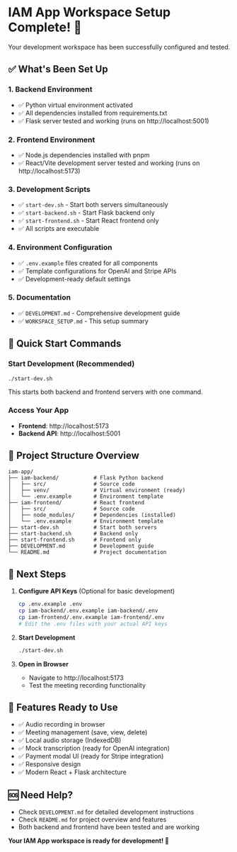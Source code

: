 # IAM App Workspace Setup Complete! 🎉

Your development workspace has been successfully configured and tested.

## ✅ What's Been Set Up

### 1. Backend Environment
- ✅ Python virtual environment activated
- ✅ All dependencies installed from requirements.txt
- ✅ Flask server tested and working (runs on http://localhost:5001)

### 2. Frontend Environment
- ✅ Node.js dependencies installed with pnpm
- ✅ React/Vite development server tested and working (runs on http://localhost:5173)

### 3. Development Scripts
- ✅ `start-dev.sh` - Start both servers simultaneously
- ✅ `start-backend.sh` - Start Flask backend only
- ✅ `start-frontend.sh` - Start React frontend only
- ✅ All scripts are executable

### 4. Environment Configuration
- ✅ `.env.example` files created for all components
- ✅ Template configurations for OpenAI and Stripe APIs
- ✅ Development-ready default settings

### 5. Documentation
- ✅ `DEVELOPMENT.md` - Comprehensive development guide
- ✅ `WORKSPACE_SETUP.md` - This setup summary

## 🚀 Quick Start Commands

### Start Development (Recommended)
```bash
./start-dev.sh
```
This starts both backend and frontend servers with one command.

### Access Your App
- **Frontend**: http://localhost:5173
- **Backend API**: http://localhost:5001

## 📁 Project Structure Overview

```
iam-app/
├── iam-backend/           # Flask Python backend
│   ├── src/               # Source code
│   ├── venv/              # Virtual environment (ready)
│   └── .env.example       # Environment template
├── iam-frontend/          # React frontend
│   ├── src/               # Source code
│   ├── node_modules/      # Dependencies (installed)
│   └── .env.example       # Environment template
├── start-dev.sh           # Start both servers
├── start-backend.sh       # Backend only
├── start-frontend.sh      # Frontend only
├── DEVELOPMENT.md         # Development guide
└── README.md              # Project documentation
```

## 🔧 Next Steps

1. **Configure API Keys** (Optional for basic development)
   ```bash
   cp .env.example .env
   cp iam-backend/.env.example iam-backend/.env
   cp iam-frontend/.env.example iam-frontend/.env
   # Edit the .env files with your actual API keys
   ```

2. **Start Development**
   ```bash
   ./start-dev.sh
   ```

3. **Open in Browser**
   - Navigate to http://localhost:5173
   - Test the meeting recording functionality

## 🎯 Features Ready to Use

- ✅ Audio recording in browser
- ✅ Meeting management (save, view, delete)
- ✅ Local audio storage (IndexedDB)
- ✅ Mock transcription (ready for OpenAI integration)
- ✅ Payment modal UI (ready for Stripe integration)
- ✅ Responsive design
- ✅ Modern React + Flask architecture

## 🆘 Need Help?

- Check `DEVELOPMENT.md` for detailed development instructions
- Check `README.md` for project overview and features
- Both backend and frontend have been tested and are working

**Your IAM App workspace is ready for development! 🚀**
